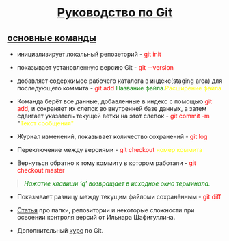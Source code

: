 #  <center><u>Руководство по Git</u></center>
## <u>основные команды</u>
* инициализирует локальный репозеторий - <font color="red"> git init </font>

* показывает установленную версию Git - <font color="red"> git --version</font>

* добавляет содержимое рабочего каталога в индекс(staging area) для последующего коммита  - <font color="red"> git add</font> <font color="green">Название файла</font>.<font color="yellow">Расширение файла</font>

* Команда берёт все данные, добавленные в индекс с помощью <font color="red">git add</font>, и сохраняет их
слепок во внутренней базе данных, а затем сдвигает указатель текущей ветки на этот слепок - <font color ="red">git commit -m </font>"<font color="yellow">Teкст сообщения"</font>

* Журнал изменений, показывает количество сохранений - <font color="red">git log</font>

* Переключение между версиями -<font color="red"> git checkout</font>  <font color="yellow">номер коммита</font>

* Вернуться обратно к тому коммиту в котором работали - <font color="red">git checkout master</font>
>  <font color="green">*Нажатие клавиши ‘q’ возвращает в исходное окно терминала.*</font>

* Показывает разницу между текущим файломи сохранённым -  <font color="red">git diff</font>

* [Статья](https://gb.ru/posts/soveti-pro-git) про папки, репозитории и некоторые сложности при освоении контроля версий от Ильнара Шафигуллина.

* Дополнительный [курс](https://gb.ru/courses/1117) по Git.











